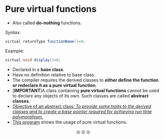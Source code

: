 # Pure virtual functions
* Also called **do-nothing** functions.

_Syntax:_
```java
virtual returnType functionName()=0;
```

Example:

```java
virtual void display()=0;
```

* Declared in a **base class**.
* Have no definition relative to base class.
* The compiler requires the derived classes to **either define the function or redeclare it as a pure virtual function**.
* [**IMPORTANT**]A class containing **pure virtual functions** cannot be used to declare any objects of its own. Such classes are called **abstract classes**.
* <ins>Objective of an abstract class:<ins> <em>To provide some traits to the derived classes and to create a base pointer required for achieving run time polymorphism</em>.
* [This program](https://github.com/C0DER11101/CPP/blob/quickCPP/PointersVirtualFunctionsAndPolymorphism/VirtualFunctions/Programs/main3.cpp) shows the usage of pure virtual functions.

<p align="center">
&#9678; &#9678; &#9678;
</p>
